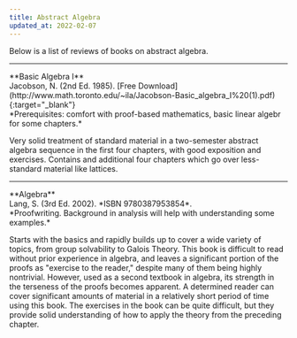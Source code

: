 ```yaml
---
title: Abstract Algebra
updated_at: 2022-02-07
---
```


Below is a list of reviews of books on abstract algebra.

<hr>
**Basic Algebra I**<br>
Jacobson, N. (2nd Ed. 1985). [Free Download](http://www.math.toronto.edu/~ila/Jacobson-Basic_algebra_I%20(1).pdf){:target="_blank"}<br>
*Prerequisites: comfort with proof-based mathematics, basic linear algebr for some chapters.*

Very solid treatment of standard material in a two-semester abstract algebra sequence in the first four chapters, with good exposition and exercises. Contains and additional four chapters which go over less-standard material like lattices.

<hr>
**Algebra**<br>
Lang, S. (3rd Ed. 2002). *ISBN 9780387953854*.<br>
*Proofwriting. Background in analysis will help with understanding some examples.*

Starts with the basics and rapidly builds up to cover a wide variety of topics, from group solvability to Galois Theory. This book is difficult to read without prior experience in algebra, and leaves a significant portion of the proofs as "exercise to the reader," despite many of them being highly nontrivial. However, used as a second textbook in algebra, its strength in the terseness of the proofs becomes apparent. A determined reader can cover significant amounts of material in a relatively short period of time using this book. The exercises in the book can be quite difficult, but they provide solid understanding of how to apply the theory from the preceding chapter.